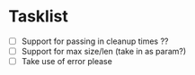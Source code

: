 # Tasklist

- [ ] Support for passing in cleanup times ??
- [ ] Support for max size/len (take in as param?)
- [ ] Take use of error please
